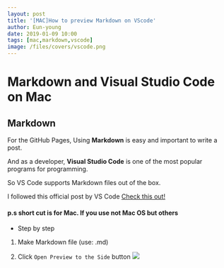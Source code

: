 ```yaml
---
layout: post
title: '[MAC]How to preview Markdown on VScode'
author: Eun-young
date: 2019-01-09 10:00
tags: [mac,markdown,vscode]
image: /files/covers/vscode.png
---
```

# Markdown and Visual Studio Code on Mac

## Markdown

For the GitHub Pages, Using **Markdown** is easy and important to write a post. 

And as a developer, **Visual Studio Code** is one of the most popular programs for programming.

So VS Code supports Markdown files out of the box.

I followed this official post by VS Code [Check this out!](https://code.visualstudio.com/docs/languages/markdown)

#### p.s short cut is for Mac.  If you use not Mac OS but others

- Step by step 

1. Make Markdown file (use: .md) 

2. Click 	```Open Preview to the Side``` button
   ![](/files/markdown.png) 

